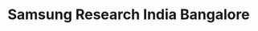 ---
title: "Samsung Research India Bangalore"
position: "Software Developer Intern"
category: experience
startdate: 2018-05-15 00:00
enddate: 2018-07-15 00:00
work:
hidden: true # don't count this post in blog pagination
---